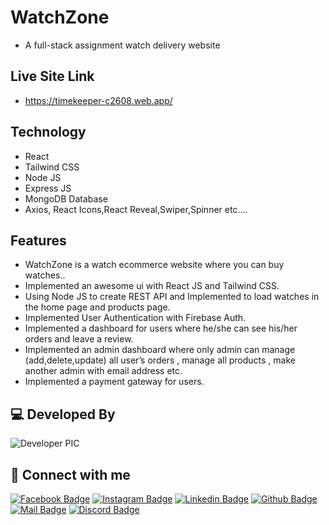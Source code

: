 # WatchZone

- A full-stack assignment watch delivery website

## Live Site Link

- https://timekeeper-c2608.web.app/

## Technology

- React
- Tailwind CSS
- Node JS
- Express JS
- MongoDB Database
- Axios, React Icons,React Reveal,Swiper,Spinner etc....

## Features

- WatchZone  is a watch ecommerce website  where you can buy watches..
- Implemented an awesome ui with React JS and Tailwind CSS.
- Using Node JS to create REST API and Implemented to load watches in the home page and products page.
- Implemented User Authentication with Firebase Auth.
- Implemented a dashboard for users where he/she can see his/her orders and leave a review.
- Implemented an admin dashboard where only admin can manage (add,delete,update) all user’s orders , manage all products , make another admin with email address etc.
- Implemented a payment gateway for users.

## 💻 Developed By

![Developer PIC](https://avatars.githubusercontent.com/u/73340940?s=48&v=4)

## 🚀 Connect with me

[![Facebook Badge](https://img.shields.io/badge/Facebook-1877F2?style=for-the-badge&logo=facebook&logoColor=white)](https://facebook.com/abtahinoorsm)
[![Instagram Badge](https://img.shields.io/badge/Instagram-E4405F?style=for-the-badge&logo=instagram&logoColor=white)](https://instagram.com/smabtahinoor)
[![Linkedin Badge](https://img.shields.io/badge/LinkedIn-0077B5?style=for-the-badge&logo=linkedin&logoColor=white)](https://linkedin.com/in/smabtahinoor)
[![Github Badge](https://img.shields.io/badge/GitHub-100000?style=for-the-badge&logo=github&logoColor=white)](https://github.com/19smabtahinoor)
[![Mail Badge](https://img.shields.io/badge/Gmail-D14836?style=for-the-badge&logo=gmail&logoColor=white)](mailto:abtahinorkabid@gmail.com)
[![Discord Badge](https://img.shields.io/badge/Discord-7289DA?style=for-the-badge&logo=discord&logoColor=white)](https://discord.gg/WJjCBB86PJ)

